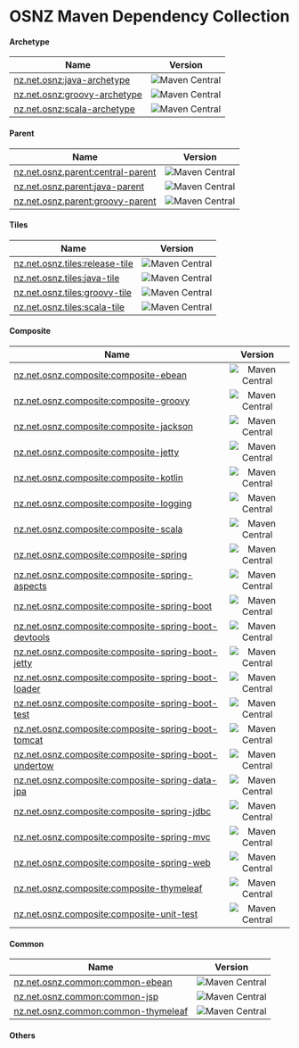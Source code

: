 # OSNZ Maven Dependency Collection

#### Archetype
| Name   	|      Version      |
|----------	|:-------------:	|
| [nz.net.osnz:java-archetype](https://github.com/OpenSourceNZ/java-archetype)  |  ![Maven Central](https://img.shields.io/maven-central/v/nz.net.osnz/java-archetype.svg?style=flat-square) 	|
| [nz.net.osnz:groovy-archetype](https://github.com/OpenSourceNZ/groovy-archetype)  |    ![Maven Central](https://img.shields.io/maven-central/v/nz.net.osnz/groovy-archetype.svg?style=flat-square)   	|
| [nz.net.osnz:scala-archetype](https://github.com/OpenSourceNZ/scala-archetype)    | ![Maven Central](https://img.shields.io/maven-central/v/nz.net.osnz/scala-archetype.svg?style=flat-square)	|


#### Parent
| Name   	|      Version      |
|----------	|:-------------:	|
| [nz.net.osnz.parent:central-parent](https://github.com/OpenSourceNZ/central-parent) | ![Maven Central](https://img.shields.io/maven-central/v/nz.net.osnz.parent/central-parent.svg?style=flat-square) |
| [nz.net.osnz.parent:java-parent](https://github.com/OpenSourceNZ/java-parent) | ![Maven Central](https://img.shields.io/maven-central/v/nz.net.osnz.parent/java-parent.svg?style=flat-square) |
| [nz.net.osnz.parent:groovy-parent](https://github.com/OpenSourceNZ/groovy-parent) | ![Maven Central](https://img.shields.io/maven-central/v/nz.net.osnz.parent/groovy-parent.svg?style=flat-square) |

#### Tiles
| Name   	|      Version      |
|----------	|:-------------:	|
| [nz.net.osnz.tiles:release-tile](https://github.com/OSNZ/release-tile) | ![Maven Central](https://img.shields.io/maven-central/v/io.osnz.tiles/release-tile.svg?style=flat-square) |
| [nz.net.osnz.tiles:java-tile](https://github.com/OSNZ/java-tile) | ![Maven Central](https://img.shields.io/maven-central/v/io.osnz.tiles/java-tile.svg?style=flat-square) |
| [nz.net.osnz.tiles:groovy-tile](https://github.com/OSNZ/groovy-tile) | ![Maven Central](https://img.shields.io/maven-central/v/io.osnz.tiles/groovy-tile.svg?style=flat-square) |
| [nz.net.osnz.tiles:scala-tile](https://github.com/OSNZ/scala-tile) | ![Maven Central](https://img.shields.io/maven-central/v/io.osnz.tiles/scala-tile.svg?style=flat-square) |

#### Composite
| Name   	|      Version      |
|----------	|:-------------:	|
| [nz.net.osnz.composite:composite-ebean](https://github.com/OpenSourceNZ/composite-ebean) | ![Maven Central](https://img.shields.io/maven-central/v/nz.net.osnz.composite/composite-ebean.svg?style=flat-square) |
| [nz.net.osnz.composite:composite-groovy](https://github.com/OpenSourceNZ/composite-groovy) | ![Maven Central](https://img.shields.io/maven-central/v/nz.net.osnz.composite/composite-groovy.svg?style=flat-square) |
| [nz.net.osnz.composite:composite-jackson](https://github.com/OpenSourceNZ/composite-jackson) | ![Maven Central](https://img.shields.io/maven-central/v/nz.net.osnz.composite/composite-jackson.svg?style=flat-square) |
| [nz.net.osnz.composite:composite-jetty](https://github.com/OpenSourceNZ/composite-jetty) | ![Maven Central](https://img.shields.io/maven-central/v/nz.net.osnz.composite/composite-jetty.svg?style=flat-square) |
| [nz.net.osnz.composite:composite-kotlin](https://github.com/OpenSourceNZ/composite-kotlin) | ![Maven Central](https://img.shields.io/maven-central/v/nz.net.osnz.composite/composite-kotlin.svg?style=flat-square) |
| [nz.net.osnz.composite:composite-logging](https://github.com/OpenSourceNZ/composite-logging) | ![Maven Central](https://img.shields.io/maven-central/v/nz.net.osnz.composite/composite-logging.svg?style=flat-square) |
| [nz.net.osnz.composite:composite-scala](https://github.com/OpenSourceNZ/composite-scala) | ![Maven Central](https://img.shields.io/maven-central/v/nz.net.osnz.composite/composite-scala.svg?style=flat-square) |
| [nz.net.osnz.composite:composite-spring](https://github.com/OpenSourceNZ/composite-spring) | ![Maven Central](https://img.shields.io/maven-central/v/nz.net.osnz.composite/composite-spring.svg?style=flat-square) |
| [nz.net.osnz.composite:composite-spring-aspects](https://github.com/OpenSourceNZ/composite-spring-aspects) | ![Maven Central](https://img.shields.io/maven-central/v/nz.net.osnz.composite/composite-spring-aspects.svg?style=flat-square) |
| [nz.net.osnz.composite:composite-spring-boot](https://github.com/OpenSourceNZ/composite-spring-boot) | ![Maven Central](https://img.shields.io/maven-central/v/nz.net.osnz.composite/composite-spring-boot.svg?style=flat-square) |
| [nz.net.osnz.composite:composite-spring-boot-devtools](https://github.com/OpenSourceNZ/composite-spring-boot-devtools) | ![Maven Central](https://img.shields.io/maven-central/v/nz.net.osnz.composite/composite-spring-boot-devtools.svg?style=flat-square) |
| [nz.net.osnz.composite:composite-spring-boot-jetty](https://github.com/OpenSourceNZ/composite-spring-boot-jetty) | ![Maven Central](https://img.shields.io/maven-central/v/nz.net.osnz.composite/composite-spring-boot-jetty.svg?style=flat-square) |
| [nz.net.osnz.composite:composite-spring-boot-loader](https://github.com/OpenSourceNZ/composite-spring-boot-loader) | ![Maven Central](https://img.shields.io/maven-central/v/nz.net.osnz.composite/composite-spring-boot-loader.svg?style=flat-square) |
| [nz.net.osnz.composite:composite-spring-boot-test](https://github.com/OpenSourceNZ/composite-spring-boot-test) | ![Maven Central](https://img.shields.io/maven-central/v/nz.net.osnz.composite/composite-spring-boot-test.svg?style=flat-square) |
| [nz.net.osnz.composite:composite-spring-boot-tomcat](https://github.com/OpenSourceNZ/composite-spring-boot-tomcat) | ![Maven Central](https://img.shields.io/maven-central/v/nz.net.osnz.composite/composite-spring-boot-tomcat.svg?style=flat-square) |
| [nz.net.osnz.composite:composite-spring-boot-undertow](https://github.com/OpenSourceNZ/composite-spring-boot-undertow) | ![Maven Central](https://img.shields.io/maven-central/v/nz.net.osnz.composite/composite-spring-boot-undertow.svg?style=flat-square) |
| [nz.net.osnz.composite:composite-spring-data-jpa](https://github.com/OpenSourceNZ/composite-spring-data-jpa) | ![Maven Central](https://img.shields.io/maven-central/v/nz.net.osnz.composite/composite-spring-data-jpa.svg?style=flat-square) |
| [nz.net.osnz.composite:composite-spring-jdbc](https://github.com/OpenSourceNZ/composite-spring-jdbc) | ![Maven Central](https://img.shields.io/maven-central/v/nz.net.osnz.composite/composite-spring-jdbc.svg?style=flat-square) |
| [nz.net.osnz.composite:composite-spring-mvc](https://github.com/OpenSourceNZ/composite-spring-mvc) | ![Maven Central](https://img.shields.io/maven-central/v/nz.net.osnz.composite/composite-spring-mvc.svg?style=flat-square) |
| [nz.net.osnz.composite:composite-spring-web](https://github.com/OpenSourceNZ/composite-spring-web) | ![Maven Central](https://img.shields.io/maven-central/v/nz.net.osnz.composite/composite-spring-web.svg?style=flat-square) |
| [nz.net.osnz.composite:composite-thymeleaf](https://github.com/OpenSourceNZ/composite-thymeleaf) | ![Maven Central](https://img.shields.io/maven-central/v/nz.net.osnz.composite/composite-thymeleaf.svg?style=flat-square) |
| [nz.net.osnz.composite:composite-unit-test](https://github.com/OpenSourceNZ/composite-unit-test) | ![Maven Central](https://img.shields.io/maven-central/v/nz.net.osnz.composite/composite-unit-test.svg?style=flat-square) |


#### Common
| Name   	|      Version      |
|----------	|:-------------:	|
| [nz.net.osnz.common:common-ebean](https://github.com/OpenSourceNZ/common-ebean) | ![Maven Central](https://img.shields.io/maven-central/v/nz.net.osnz.common/common-ebean.svg?style=flat-square) |
| [nz.net.osnz.common:common-jsp](https://github.com/OpenSourceNZ/common-jsp) | ![Maven Central](https://img.shields.io/maven-central/v/nz.net.osnz.common/common-jsp.svg?style=flat-square) |
| [nz.net.osnz.common:common-thymeleaf](https://github.com/OpenSourceNZ/common-thymeleaf) | ![Maven Central](https://img.shields.io/maven-central/v/nz.net.osnz.common/common-thymeleaf.svg?style=flat-square) |


#### Others

